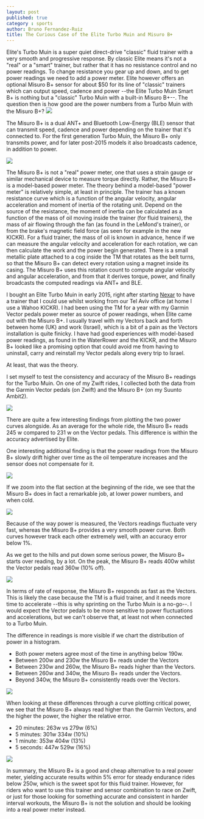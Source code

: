 ```yaml
---
layout: post
published: true
category : sports
author: Bruno Fernandez-Ruiz
title: The Curious Case of the Elite Turbo Muin and Misuro B+
---
```

Elite's Turbo Muin is a super quiet direct-drive "classic" fluid trainer with a very smooth and progressive response. By classic Elite means it's not a "real" or a "smart" trainer, but rather that it has no resistance control and no power readings. To change resistance you gear up and down, and to get power readings we need to add a power meter. Elite however offers an optional Misuro B+ sensor for about $50 for its line of "classic" trainers which can output speed, cadence and power --the Elite Turbo Muin Smart B+ is nothing but a "classic" Turbo Muin with a built-in Misuro B+--. The question then is how good are the power numbers from a Turbo Muin with the Misuro B+?
<img src="{{ site.base_url }}/assets/2017/04/turbo-muin.jpg"/>

The Misuro B+ is a dual ANT+ and Bluetooth Low-Energy (BLE) sensor that can transmit speed, cadence and power depending on the trainer that it's connected to. For the first generation Turbo Muin, the Misuro B+ only transmits power, and for later post-2015 models it also broadcasts cadence, in addition to power.

<img src="{{ site.base_url }}/assets/2017/04/misuro_b_plus.jpg"/>

The Misuro B+ is not a "real" power meter, one that uses a strain gauge or similar mechanical device to measure torque directly. Rather, the Misuro B+ is a model-based power meter. The theory behind a model-based "power meter" is relatively simple, at least in principle. The trainer has a known resistance curve which is a function of the angular velocity, angular acceleration and moment of inertia of the rotating unit. Depend on the source of the resistance, the moment of inertia can be calculated as a function of the mass of oil moving inside the trainer (for fluid trainers), the mass of air flowing through the fan (as found in the LeMond's trainer), or from the brake's magnetic field force (as seen for example in the new KICKR). For a fluid trainer, the mass of oil is known in advance, hence if we can measure the angular velocity and acceleration for each rotation, we can then calculate the work and the power begin generated. There is a small metallic plate attached to a cog inside the TM that rotates as the belt turns, so that the Misuro B+ can detect every rotation using a magnet inside its casing. The Misuro B+ uses this rotation count to compute angular velocity and angular acceleration, and from that it derives torque, power, and finally broadcasts the computed readings via ANT+ and BLE.

I bought an Elite Turbo Muin in early 2015, right after starting [Nexar](https://getnexar.com) to have a trainer that I could use whilst working from our Tel Aviv office (at home I use a Wahoo KICKR). I had been using the TM for a year with my Garmin Vector pedals power meter as source of power readings, when Elite came out with the Misuro B+. I usually travel with my Vectors back and forth between home (UK) and work (Israel), which is a bit of a pain as the Vectors installation is quite finicky. I have had good experiences with model-based power readings, as found in the WaterRower and the KICKR, and the Misuro B+ looked like a promising option that could avoid me from having to uninstall, carry and reinstall my Vector pedals along every trip to Israel.

At least, that was the theory.

I set myself to test the consistency and accuracy of the Misuro B+ readings for the Turbo Muin. On one of my Zwift rides, I collected both the data from the Garmin Vector pedals (on Zwift) and the Misuro B+ (on my Suunto Ambit2).

<img src="{{ site.base_url }}/assets/2017/04/power.png"/>

There are quite a few interesting findings from plotting the two power curves alongside. As an average for the whole ride, the Misuro B+ reads 245 w compared to 231 w on the Vector pedals. This difference is within the accuracy advertised by Elite.

One interesting additional finding is that the power readings from the Misuro B+  slowly drift higher over time as the oil temperature increases and the sensor does not compensate for it.

<img src="{{ site.base_url }}/assets/2017/04/temp-drift.png"/>

If we zoom into the flat section at the beginning of the ride, we see that the Misuro B+ does in fact a remarkable job, at lower power numbers, and when cold.

<img src="{{ site.base_url }}/assets/2017/04/power-zoom-flat.png"/>

Because of the way power is measured, the Vectors readings fluctuate very fast, whereas the Misuro B+ provides a very smooth power curve. Both curves however track each other extremely well, with an accuracy error below 1%.

As we get to the hills and put down some serious power, the Misuro B+ starts over reading, by a lot. On the peak, the Misuro B+ reads 400w whilst the Vector pedals read 360w (10% off).

<img src="{{ site.base_url }}/assets/2017/04/power-zoom-hills.png"/>

In terms of rate of response, the Misuro B+ responds as fast as the Vectors. This is likely the case because the TM is a fluid trainer, and it needs more time to accelerate --this is why sprinting on the Turbo Muin is a no-go--. I would expect the Vector pedals to be more sensitive to power fluctuations and accelerations, but we can't observe that, at least not when connected to a Turbo Muin.

The difference in readings is more visible if we chart the distribution of power in a histogram.

* Both power meters agree most of the time in anything below 190w.
* Between 200w and 230w the Misuro B+ reads under the Vectors
* Between 230w and 260w, the Misuro B+ reads higher than the Vectors.
* Between 260w and 340w, the Misuro B+ reads under the Vectors.
* Beyond 340w, the Misuro B+ consistently reads over the Vectors.

<img src="{{ site.base_url }}/assets/2017/04/distribution.png"/>

When looking at these differences through a curve plotting critical power, we see that the Misuro B+ always read higher than the Garmin Vectors, and the higher the power, the higher the relative error.

* 20 minutes: 263w vs 279w (6%)
* 5 minutes: 301w 334w (10%)
* 1 minute: 353w 404w (13%)
* 5 seconds: 447w 529w (16%)

<img src="{{ site.base_url }}/assets/2017/04/cp.png"/>

In summary, the Misuro B+ is a good and cheap alternative to a real power meter, yielding accurate results within 5% error for steady endurance rides below 250w, which is the sweet spot for this fluid trainer. However, for riders who want to use this trainer and sensor combination to race on Zwift, or just for those looking for something accurate and consistent in harder interval workouts, the Misuro B+ is not the solution and should be looking into a real power meter instead.
